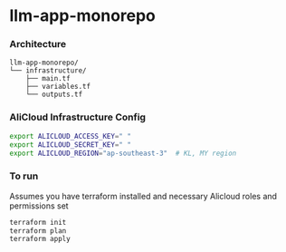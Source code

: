 # llm-app-monorepo

### Architecture
```
llm-app-monorepo/
└── infrastructure/
    ├── main.tf
    ├── variables.tf
    └── outputs.tf
```

### AliCloud Infrastructure Config

```bash
export ALICLOUD_ACCESS_KEY=" "
export ALICLOUD_SECRET_KEY=" "
export ALICLOUD_REGION="ap-southeast-3"  # KL, MY region
```

### To run 
Assumes you have terraform installed and necessary Alicloud roles and permissions set  

```bash
terraform init
terraform plan
terraform apply
```
